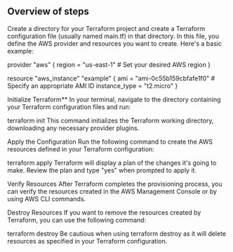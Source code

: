 ## Overview of steps

Create a directory for your Terraform project and create a Terraform configuration file (usually named main.tf) in that directory. In this file, you define the AWS provider and resources you want to create. Here's a basic example:

provider "aws" {
region = "us-east-1" # Set your desired AWS region
}

resource "aws_instance" "example" {
ami = "ami-0c55b159cbfafe1f0" # Specify an appropriate AMI ID
instance_type = "t2.micro"
}

Initialize Terraform\*\*
In your terminal, navigate to the directory containing your Terraform configuration files and run:

terraform init
This command initializes the Terraform working directory, downloading any necessary provider plugins.

Apply the Configuration
Run the following command to create the AWS resources defined in your Terraform configuration:

terraform apply
Terraform will display a plan of the changes it's going to make. Review the plan and type "yes" when prompted to apply it.

Verify Resources
After Terraform completes the provisioning process, you can verify the resources created in the AWS Management Console or by using AWS CLI commands.

Destroy Resources
If you want to remove the resources created by Terraform, you can use the following command:

terraform destroy
Be cautious when using terraform destroy as it will delete resources as specified in your Terraform configuration.
